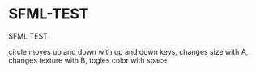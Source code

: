 # SFML-TEST
SFML TEST

circle moves up and down with up and down keys, changes size with A, changes texture with B, togles color with space
